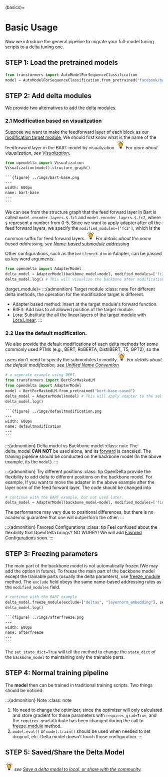 (basics)=
# Basic Usage
Now we introduce the general pipeline to migrate your full-model tuning scripts to a delta tuning one. 

## STEP 1: Load the pretrained models

```python
from transformers import AutoModelForSequenceClassification
model = AutoModelForSequenceClassification.from_pretrained("facebook/bart-base") # suppose we load BART
```

## STEP 2: Add delta modules
We provide two alternatives to add the delta modules.
### 2.1 Modification based on visualization
Suppose we want to make the feedforward layer of each block as our [modification target module](target_module),
We should first know what is the name of the feedforward layer in the BART model by visualization. <img src="../imgs/hint-icon-2.jpg" height="30px"> *For more about visualization, see [Visualization](visualization).*

```python
from opendelta import Visualization
Visualization(model).structure_graph()
```

````{collapse} <span style="color:rgb(141, 99, 224);font-weight:bold;font-style:italic">Click to view output</span>
```{figure} ../imgs/bart-base.png
---
width: 600px
name: bart-base
---
```
````




We can see from the structure graph that the feed forward layer in Bart is called `model.encoder.layers.$.fc1` and `model.encoder.layers.$.fc2`, where
`$` represent a number from 0-5.  Since we want to apply adapter after *all* the feed forward layers, we specify the `modified_modules=['fc2']`, which is the common suffix for feed forward layers.
<img src="../imgs/hint-icon-2.jpg" height="30px">  *For details about the name based addressing, see [Name-based submodule addressing](namebasedaddr)*

Other configurations, such as the `bottleneck_dim` in Adapter, can be passed as key word arguments.
```python
from opendelta import AdapterModel
delta_model = AdapterModel(backbone_model=model, modified_modules=['fc2'], bottleneck_dim=12)
delta_model.log() # This will visualize the backbone after modification and other information.
```

(target_module)=
:::{admonition} Target module
:class: note
For different delta methods, the operation for the modification target is different.
- Adapter based method: Insert at the target module's forward function.
- BitFit: Add bias to all allowed position of the target module.
- Lora: Substitute the all the linear layers of the target module with [Lora.Linear](https://github.com/microsoft/LoRA/blob/main/loralib/layers.py#L92).
:::

### 2.2 Use the default modification.
We also provide the default modifications of each delta methods for some commonly used PTMs (e.g., BERT, RoBERTA, DistilBERT, T5, GPT2), so the users don't need to specify the submodules to modify.<img src="../imgs/hint-icon-2.jpg" height="30px">  *For details about the default modification, see [Unified Name Convention](unifyname)*



```python
# a seperate example using BERT.
from transformers import BertForMaskedLM
from opendelta import AdapterModel
model = BertForMaskedLM.from_pretrained("bert-base-cased")
delta_model = AdapterModel(model) # This will apply adapter to the self-attn and feed-forward layer.
delta_model.log()
```
````{collapse} <span style="color:rgb(141, 99, 224);font-weight:bold;font-style:italic">Click to view output</span>
```{figure} ../imgs/defaultmodification.png
---
width: 600px
name: defaultmodification
---
```
````




:::{admonition} Delta model vs Backbone model
:class: note
The delta_model **CAN NOT**  be used alone, and its [forward](opendelta.basemodel.DeltaBase.forward) is canceled. The training pipeline should be conducted on the backbone model (In the above example, its the `model`).
:::

:::{admonition} Try different positions
:class: tip
OpenDelta provide the flexibility to add delta to different positions on the backbone model. For example, If you want to move the adapter in the above example after the layer norm of the feed forward layer. The code should be changed into
```python
# continue with the BART example, but not used later.
delta_model = AdapterModel(backbone_model=model, modified_modules=['final_layer_norm'], bottleneck_dim=12)
```
The performance may vary due to positional differences, but there is no academic guarantee that one will outperform the other.
:::


:::{admonition} Favored Configurations
:class: tip
Feel confused about the flexibility that OpenDelta brings? NO WORRY! We will add [Favored Configurations](favoredconfiguration) soon.
:::

## STEP 3: Freezing parameters
The main part of the backbone model is not automatically frozen (We may add the option in future). To freeze the main part of the backbone model except the trainable parts (usually the delta paramters), use [freeze_module](opendelta.basemodel.DeltaBase.freeze_module) method. The `exclude` field obeys the same name-based addressing rules as the `modified_modules` field.

```python
# continue with the BART example
delta_model.freeze_module(exclude=["deltas", "layernorm_embedding"], set_state_dict=True)
delta_model.log()
```
````{collapse} <span style="color:rgb(141, 99, 224);font-weight:bold;font-style:italic">Click to view output</span>
```{figure} ../imgs/afterfreeze.png
---
width: 600px
name: afterfreeze
---
```
````
The `set_state_dict=True`  will tell the method to change the `state_dict` of the `backbone_model` to maintaining only the trainable parts. 


## STEP 4: Normal training pipeline

The **model** then can be trained in traditional training scripts. Two things should be noticed:

:::{admonition} Note
:class: note
1. No need to change the optimizer, since the optimizer will only calculated and store gradient for those parameters with `requires_grad=True`, and the `requires_grad` attribute has been changed during the call to [freeze_module](opendelta.basemodel.DeltaBase.freeze_module) method.
2. `model.eval()` or `model.train()` should be used when needed to set dropout, etc. Delta model doesn't touch those configuration.
:::
## STEP 5: Saved/Share the Delta Model

<img src="../imgs/hint-icon-2.jpg" height="30px"> *see [Save a delta model to local, or share with the community](saveload).*




